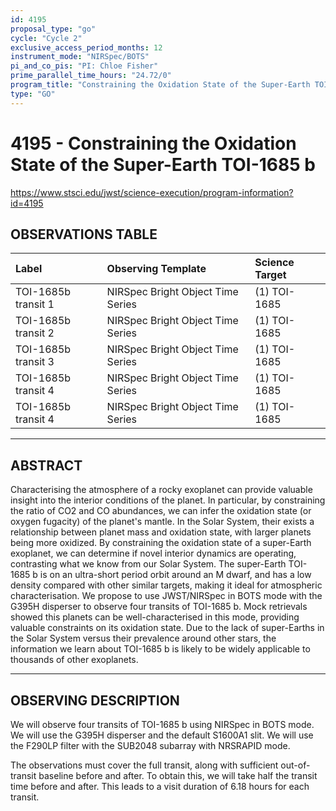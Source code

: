 ```yaml
---
id: 4195
proposal_type: "go"
cycle: "Cycle 2"
exclusive_access_period_months: 12
instrument_mode: "NIRSpec/BOTS"
pi_and_co_pis: "PI: Chloe Fisher"
prime_parallel_time_hours: "24.72/0"
program_title: "Constraining the Oxidation State of the Super-Earth TOI-1685 b"
type: "GO"
---
```

# 4195 - Constraining the Oxidation State of the Super-Earth TOI-1685 b
https://www.stsci.edu/jwst/science-execution/program-information?id=4195
## OBSERVATIONS TABLE
| Label                 | Observing Template              | Science Target |
| :-------------------- | :------------------------------ | :------------- |
| TOI-1685b transit 1   | NIRSpec Bright Object Time Series | (1) TOI-1685   |
| TOI-1685b transit 2   | NIRSpec Bright Object Time Series | (1) TOI-1685   |
| TOI-1685b transit 3   | NIRSpec Bright Object Time Series | (1) TOI-1685   |
| TOI-1685b transit 4   | NIRSpec Bright Object Time Series | (1) TOI-1685   |
| TOI-1685b transit 4   | NIRSpec Bright Object Time Series | (1) TOI-1685   |

---

## ABSTRACT

Characterising the atmosphere of a rocky exoplanet can provide valuable insight into the interior conditions of the planet. In particular, by constraining the ratio of CO2 and CO abundances, we can infer the oxidation state (or oxygen fugacity) of the planet's mantle. In the Solar System, their exists a relationship between planet mass and oxidation state, with larger planets being more oxidized. By constraining the oxidation state of a super-Earth exoplanet, we can determine if novel interior dynamics are operating, contrasting what we know from our Solar System. The super-Earth TOI-1685 b is on an ultra-short period orbit around an M dwarf, and has a low density compared with other similar targets, making it ideal for atmospheric characterisation. We propose to use JWST/NIRSpec in BOTS mode with the G395H disperser to observe four transits of TOI-1685 b. Mock retrievals showed this planets can be well-characterised in this mode, providing valuable constraints on its oxidation state. Due to the lack of super-Earths in the Solar System versus their prevalence around other stars, the information we learn about TOI-1685 b is likely to be widely applicable to thousands of other exoplanets.

---

## OBSERVING DESCRIPTION

We will observe four transits of TOI-1685 b using NIRSpec in BOTS mode. We will use the G395H disperser and the default S1600A1 slit. We will use the F290LP filter with the SUB2048 subarray with NRSRAPID mode.

The observations must cover the full transit, along with sufficient out-of-transit baseline before and after. To obtain this, we will take half the transit time before and after. This leads to a visit duration of 6.18 hours for each transit.